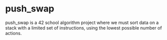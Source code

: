 # push_swap
push_swap is a 42 school algorithm project where we must sort data on a stack with a limited set of instructions, using the lowest possible number of actions.
